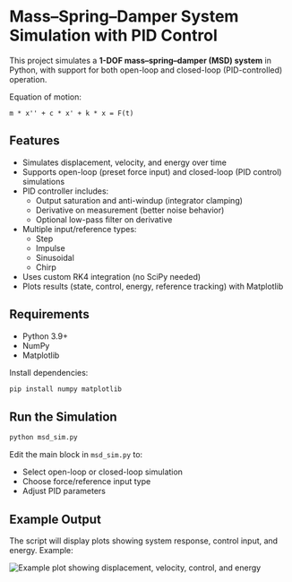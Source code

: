
# Mass–Spring–Damper System Simulation with PID Control

This project simulates a **1-DOF mass–spring–damper (MSD) system** in Python, with support for both open-loop and closed-loop (PID-controlled) operation.

Equation of motion:
```
m * x'' + c * x' + k * x = F(t)
```

## Features
- Simulates displacement, velocity, and energy over time
- Supports open-loop (preset force input) and closed-loop (PID control) simulations
- PID controller includes:
  - Output saturation and anti-windup (integrator clamping)
  - Derivative on measurement (better noise behavior)
  - Optional low-pass filter on derivative
- Multiple input/reference types:
  - Step
  - Impulse
  - Sinusoidal
  - Chirp
- Uses custom RK4 integration (no SciPy needed)
- Plots results (state, control, energy, reference tracking) with Matplotlib

## Requirements
- Python 3.9+
- NumPy
- Matplotlib

Install dependencies:
```bash
pip install numpy matplotlib
```

## Run the Simulation

```bash
python msd_sim.py
```

Edit the main block in `msd_sim.py` to:
- Select open-loop or closed-loop simulation
- Choose force/reference input type
- Adjust PID parameters

## Example Output

The script will display plots showing system response, control input, and energy. Example:

![Example plot showing displacement, velocity, control, and energy](example_plot.png)